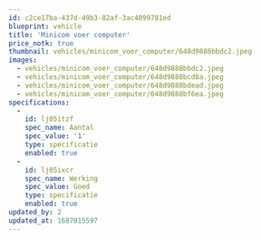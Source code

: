 ```yaml
---
id: c2ce17ba-437d-49b3-82af-3ac4099781ed
blueprint: vehicle
title: 'Minicom voer computer'
price_notk: true
thumbnail: vehicles/minicom_voer_computer/648d9888bbdc2.jpeg
images:
  - vehicles/minicom_voer_computer/648d9888bbdc2.jpeg
  - vehicles/minicom_voer_computer/648d9888bcd8a.jpeg
  - vehicles/minicom_voer_computer/648d9888bdead.jpeg
  - vehicles/minicom_voer_computer/648d9888bf6ea.jpeg
specifications:
  -
    id: lj05itzf
    spec_name: Aantal
    spec_value: '1'
    type: specificatie
    enabled: true
  -
    id: lj05ixcr
    spec_name: Werking
    spec_value: Goed
    type: specificatie
    enabled: true
updated_by: 2
updated_at: 1687015597
---
```

